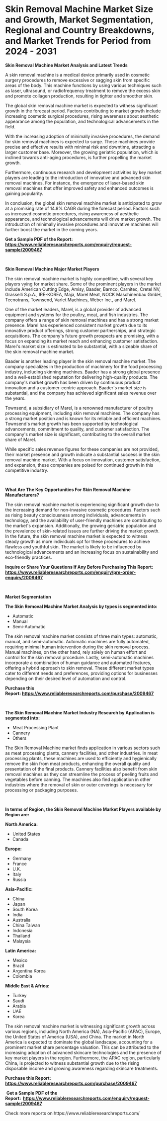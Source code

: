 <p><h1>Skin Removal Machine Market Size and Growth, Market Segmentation, Regional and Country Breakdowns, and Market Trends for Period from 2024 -  2031</h1></p><p><strong>Skin Removal Machine Market Analysis and Latest Trends</strong></p>
<p><p>A skin removal machine is a medical device primarily used in cosmetic surgery procedures to remove excessive or sagging skin from specific areas of the body. This machine functions by using various techniques such as laser, ultrasound, or radiofrequency treatment to remove the excess skin and promote collagen production, resulting in tighter and smoother skin.</p><p>The global skin removal machine market is expected to witness significant growth in the forecast period. Factors contributing to market growth include increasing cosmetic surgical procedures, rising awareness about aesthetic appearance among the population, and technological advancements in the field.</p><p>With the increasing adoption of minimally invasive procedures, the demand for skin removal machines is expected to surge. These machines provide precise and effective results with minimal risk and downtime, attracting a larger customer base. Moreover, the growing geriatric population, which is inclined towards anti-aging procedures, is further propelling the market growth.</p><p>Furthermore, continuous research and development activities by key market players are leading to the introduction of innovative and advanced skin removal machines. For instance, the emergence of laser-based skin removal machines that offer improved safety and enhanced outcomes is gaining popularity.</p><p>In conclusion, the global skin removal machine market is anticipated to grow at a promising rate of 14.8% CAGR during the forecast period. Factors such as increased cosmetic procedures, rising awareness of aesthetic appearance, and technological advancements will drive market growth. The introduction of minimally invasive procedures and innovative machines will further boost the market in the coming years.</p></p>
<p><strong>Get a Sample PDF of the Report:&nbsp; <a href="https://www.reliableresearchreports.com/enquiry/request-sample/2009467">https://www.reliableresearchreports.com/enquiry/request-sample/2009467</a></strong></p>
<p>&nbsp;</p>
<p><strong>Skin Removal Machine Major Market Players</strong></p>
<p><p>The skin removal machine market is highly competitive, with several key players vying for market share. Some of the prominent players in the market include American Cutting Edge, Amisy, Baader, Barnco, Carnitec, Cretel NV, Grasselli S.p.A., IRE-KOREA, Maja, Marel Meat, NOCK Maschinenbau GmbH, Tecnotrans, Townsend, Varlet Machines, Weber Inc., and Marel.</p><p>One of the market leaders, Marel, is a global provider of advanced equipment and systems for the poultry, meat, and fish industries. The company offers a range of skin removal machines and has a strong market presence. Marel has experienced consistent market growth due to its innovative product offerings, strong customer partnerships, and strategic acquisitions. The company's future growth prospects are promising, with a focus on expanding its market reach and enhancing customer satisfaction. Marel's market size is estimated to be substantial, with a sizeable share of the skin removal machine market.</p><p>Baader is another leading player in the skin removal machine market. The company specializes in the production of machinery for the food processing industry, including skinning machines. Baader has a strong global presence and a well-established reputation for delivering high-quality products. The company's market growth has been driven by continuous product innovation and a customer-centric approach. Baader's market size is substantial, and the company has achieved significant sales revenue over the years.</p><p>Townsend, a subsidiary of Marel, is a renowned manufacturer of poultry processing equipment, including skin removal machines. The company has a strong market position and is known for its reliable and efficient machines. Townsend's market growth has been supported by technological advancements, commitment to quality, and customer satisfaction. The company's market size is significant, contributing to the overall market share of Marel.</p><p>While specific sales revenue figures for these companies are not provided, their market presence and growth indicate a substantial success in the skin removal machine market. With a focus on innovation, customer satisfaction, and expansion, these companies are poised for continued growth in this competitive industry.</p></p>
<p>&nbsp;</p>
<p><strong>What Are The Key Opportunities For Skin Removal Machine Manufacturers?</strong></p>
<p><p>The skin removal machine market is experiencing significant growth due to the increasing demand for non-invasive cosmetic procedures. Factors such as rising beauty consciousness among individuals, advancements in technology, and the availability of user-friendly machines are contributing to the market's expansion. Additionally, the growing geriatric population and the prevalence of skin-related issues are further driving the market growth. In the future, the skin removal machine market is expected to witness steady growth as more individuals opt for these procedures to achieve flawless and youthful skin. The market is likely to be influenced by technological advancements and an increasing focus on sustainability and eco-friendly practices.</p></p>
<p><strong>Inquire or Share Your Questions If Any Before Purchasing This Report: <a href="https://www.reliableresearchreports.com/enquiry/pre-order-enquiry/2009467">https://www.reliableresearchreports.com/enquiry/pre-order-enquiry/2009467</a></strong></p>
<p>&nbsp;</p>
<p><strong>Market Segmentation</strong></p>
<p><strong>The Skin Removal Machine Market Analysis by types is segmented into:</strong></p>
<p><ul><li>Automatic</li><li>Manual</li><li>Semi-Automatic</li></ul></p>
<p><p>The skin removal machine market consists of three main types: automatic, manual, and semi-automatic. Automatic machines are fully automated, requiring minimal human intervention during the skin removal process. Manual machines, on the other hand, rely solely on human effort and control for the skin removal procedure. Lastly, semi-automatic machines incorporate a combination of human guidance and automated features, offering a hybrid approach to skin removal. These different market types cater to different needs and preferences, providing options for businesses depending on their desired level of automation and control.</p></p>
<p><strong>Purchase this Report:&nbsp;<a href="https://www.reliableresearchreports.com/purchase/2009467">https://www.reliableresearchreports.com/purchase/2009467</a></strong></p>
<p>&nbsp;</p>
<p><strong>The Skin Removal Machine Market Industry Research by Application is segmented into:</strong></p>
<p><ul><li>Meat Processing Plant</li><li>Cannery</li><li>Others</li></ul></p>
<p><p>The Skin Removal Machine market finds application in various sectors such as meat processing plants, cannery facilities, and other industries. In meat processing plants, these machines are used to efficiently and hygienically remove the skin from meat products, enhancing the overall quality and presentation of the final products. Cannery facilities also benefit from skin removal machines as they can streamline the process of peeling fruits and vegetables before canning. The machines also find application in other industries where the removal of skin or outer coverings is necessary for processing or packaging purposes.</p></p>
<p>&nbsp;</p>
<p><strong>In terms of Region, the Skin Removal Machine Market Players available by Region are:</strong></p>
<p>
    <p> <strong> North America: </strong>
        <ul>
            <li>United States</li>
            <li>Canada</li>
        </ul>
        </p> 
    <p> <strong> Europe: </strong>
        <ul>
            <li>Germany</li>
            <li>France</li>
            <li>U.K.</li>
            <li>Italy</li>
            <li>Russia</li>
        </ul>
        </p> 
    <p> <strong> Asia-Pacific: </strong>
        <ul>
            <li>China</li>
            <li>Japan</li>
            <li>South Korea</li>
            <li>India</li>
            <li>Australia</li>
            <li>China Taiwan</li>
            <li>Indonesia</li>
            <li>Thailand</li>
            <li>Malaysia</li>
        </ul>
        </p> 
    <p> <strong> Latin America: </strong>
        <ul>
            <li>Mexico</li>
            <li>Brazil</li>
            <li>Argentina Korea</li>
            <li>Colombia</li>
        </ul>
        </p> 
    <p> <strong> Middle East & Africa: </strong>
        <ul>
            <li>Turkey</li>
            <li>Saudi</li>
            <li>Arabia</li>
            <li>UAE</li>
            <li>Korea</li>
        </ul>
    </p>
    </p>
<p><p>The skin removal machine market is witnessing significant growth across various regions, including North America (NA), Asia-Pacific (APAC), Europe, the United States of America (USA), and China. The market in North America is expected to dominate the global landscape, accounting for a prominent market share percentage valuation. This can be attributed to the increasing adoption of advanced skincare technologies and the presence of key market players in the region. Furthermore, the APAC region, particularly China, is projected to witness substantial growth due to the rising disposable income and growing awareness regarding skincare treatments.</p></p>
<p><strong>Purchase this Report: <a href="https://www.reliableresearchreports.com/purchase/2009467">https://www.reliableresearchreports.com/purchase/2009467</a></strong></p>
<p>&nbsp;<strong>Get a Sample PDF of the Report:&nbsp;&nbsp;<a href="https://www.reliableresearchreports.com/enquiry/request-sample/2009467">https://www.reliableresearchreports.com/enquiry/request-sample/2009467</a></strong></p>
<p><strong></strong></p>
<p>Check more reports on https://www.reliableresearchreports.com/</p>